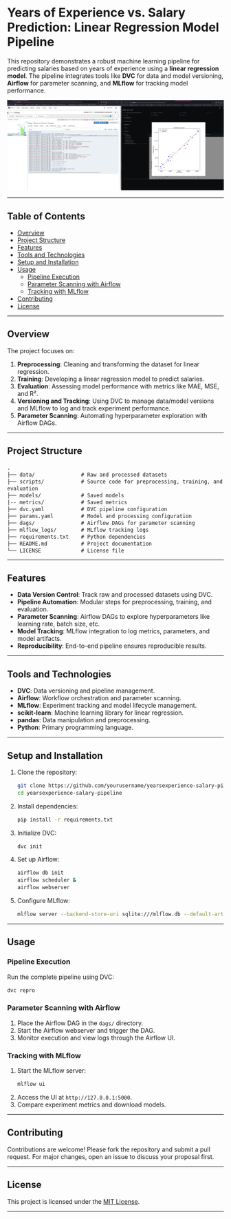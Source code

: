 # Years of Experience vs. Salary Prediction: Linear Regression Model Pipeline

This repository demonstrates a robust machine learning pipeline for predicting salaries based on years of experience using a **linear regression model**. The pipeline integrates tools like **DVC** for data and model versioning, **Airflow** for parameter scanning, and **MLflow** for tracking model performance.

![demo](assets/1736587362418.jpeg)

---

## Table of Contents

- [Overview](#overview)
- [Project Structure](#project-structure)
- [Features](#features)
- [Tools and Technologies](#tools-and-technologies)
- [Setup and Installation](#setup-and-installation)
- [Usage](#usage)
  - [Pipeline Execution](#pipeline-execution)
  - [Parameter Scanning with Airflow](#parameter-scanning-with-airflow)
  - [Tracking with MLflow](#tracking-with-mlflow)
- [Contributing](#contributing)
- [License](#license)

---

## Overview

The project focuses on:

1. **Preprocessing**: Cleaning and transforming the dataset for linear regression.
2. **Training**: Developing a linear regression model to predict salaries.
3. **Evaluation**: Assessing model performance with metrics like MAE, MSE, and R².
4. **Versioning and Tracking**: Using DVC to manage data/model versions and MLflow to log and track experiment performance.
5. **Parameter Scanning**: Automating hyperparameter exploration with Airflow DAGs.

---

## Project Structure

```plaintext
.
├── data/               # Raw and processed datasets
├── scripts/            # Source code for preprocessing, training, and evaluation
├── models/             # Saved models
|-- metrics/            # Saved metrics
├── dvc.yaml            # DVC pipeline configuration
├── params.yaml         # Model and processing configuration
├── dags/               # Airflow DAGs for parameter scanning
├── mlflow_logs/        # MLflow tracking logs
├── requirements.txt    # Python dependencies
├── README.md           # Project documentation
└── LICENSE             # License file
```

---

## Features

- **Data Version Control**: Track raw and processed datasets using DVC.
- **Pipeline Automation**: Modular steps for preprocessing, training, and evaluation.
- **Parameter Scanning**: Airflow DAGs to explore hyperparameters like learning rate, batch size, etc.
- **Model Tracking**: MLflow integration to log metrics, parameters, and model artifacts.
- **Reproducibility**: End-to-end pipeline ensures reproducible results.

---

## Tools and Technologies

- **DVC**: Data versioning and pipeline management.
- **Airflow**: Workflow orchestration and parameter scanning.
- **MLflow**: Experiment tracking and model lifecycle management.
- **scikit-learn**: Machine learning library for linear regression.
- **pandas**: Data manipulation and preprocessing.
- **Python**: Primary programming language.

---

## Setup and Installation

1. Clone the repository:

   ```bash
   git clone https://github.com/yourusername/yearsexperience-salary-pipeline.git
   cd yearsexperience-salary-pipeline
   ```

2. Install dependencies:

   ```bash
   pip install -r requirements.txt
   ```

3. Initialize DVC:

   ```bash
   dvc init
   ```

4. Set up Airflow:

   ```bash
   airflow db init
   airflow scheduler &
   airflow webserver
   ```

5. Configure MLflow:
   ```bash
   mlflow server --backend-store-uri sqlite:///mlflow.db --default-artifact-root ./mlruns
   ```

---

## Usage

### Pipeline Execution

Run the complete pipeline using DVC:

```bash
dvc repro
```

### Parameter Scanning with Airflow

1. Place the Airflow DAG in the `dags/` directory.
2. Start the Airflow webserver and trigger the DAG.
3. Monitor execution and view logs through the Airflow UI.

### Tracking with MLflow

1. Start the MLflow server:
   ```bash
   mlflow ui
   ```
2. Access the UI at `http://127.0.0.1:5000`.
3. Compare experiment metrics and download models.

---

## Contributing

Contributions are welcome! Please fork the repository and submit a pull request. For major changes, open an issue to discuss your proposal first.

---

## License

This project is licensed under the [MIT License](LICENSE).

---
